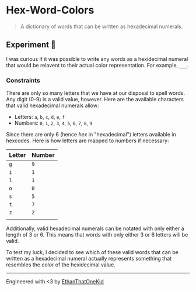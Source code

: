 # Hex-Word-Colors

> A dictionary of words that can be written as hexadecimal numerals.

## Experiment 🧪

I was curious if it was possible to write any words as a hexidecimal numeral that would be relavent to their actual color representation. For example, `___`.

### Constraints

There are only so many letters that we have at our disposal to spell words.
Any digit (0-9) is a valid value, however.
Here are the available characters that valid hexadecimal numerals allow:

- Letters: `a`, `b`, `c`, `d`, `e`, `f`
- Numbers: `0`, `1`, `2`, `3`, `4`, `5`, `6`, `7`, `8`, `9`

Since there are only 6 (hence _hex_ in "hexadecimal") letters available in hexcodes.
Here is how letters are mapped to numbers if necessary:

| Letter | Number |
| ------ | ------ |
| `g`    | `9`    |
| `i`    | `1`    |
| `l`    | `1`    |
| `o`    | `0`    |
| `s`    | `5`    |
| `t`    | `7`    |
| `z`    | `2`    |
|        |        |

Additionally, valid hexadecimal numerals can be notated with only either a length of 3 or 6. This means that words with only either 3 or 6 letters will be valid.

To test my luck, I decided to see which of these valid words that can be written as a hexadecimal numeral actually represents something that resembles the color of the hexidecimal value.

---

<!-- TODO: Buy me a coffee -->

Engineered with <3 by [EthanThatOneKid][creator_site]

[creator_site]: #
